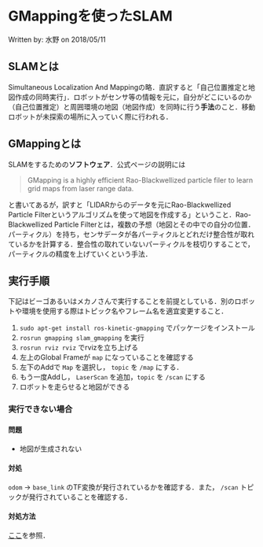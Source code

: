 # GMappingを使ったSLAM

Written by: 水野 on 2018/05/11

## SLAMとは

Simultaneous Localization And Mappingの略．直訳すると「自己位置推定と地図作成の同時実行」．ロボットがセンサ等の情報を元に，自分がどこにいるのか（自己位置推定）と周囲環境の地図（地図作成）を同時に行う**手法**のこと．移動ロボットが未探索の場所に入っていく際に行われる．

## GMappingとは

SLAMをするための**ソフトウェア**．公式ページの説明には

> GMapping is a highly efficient Rao-Blackwellized particle filer to learn grid maps from laser range data.

と書いてあるが，訳すと「LIDARからのデータを元にRao-Blackwellized Particle Filterというアルゴリズムを使って地図を作成する」ということ．Rao-Blackwellized Particle Filterとは，複数の予想（地図とその中での自分の位置．パーティクル）を持ち，センサデータが各パーティクルとどれだけ整合性が取れているかを計算する．整合性の取れていないパーティクルを枝切りすることで，パーティクルの精度を上げていくという手法．

## 実行手順

下記はビーゴあるいはメカノさんで実行することを前提としている．別のロボットや環境を使用する際はトピック名やフレーム名を適宜変更すること．

1. `sudo apt-get install ros-kinetic-gmapping` でパッケージをインストール
2. `rosrun gmapping slam_gmapping` を実行
3. `rosrun rviz rviz` でrvizを立ち上げる
4. 左上のGlobal Frameが `map` になっていることを確認する
5. 左下のAddで `Map` を選択し， `topic` を `/map` にする．
6. もう一度Addし， `LaserScan` を追加，`topic` を `/scan` にする
7. ロボットを走らせると地図ができる

### 実行できない場合

#### 問題

- 地図が生成されない

#### 対処

 `odom` → `base_link` のTF変換が発行されているかを確認する．また， `/scan` トピックが発行されていることを確認する．

#### 対処方法

[ここ](robot.md)を参照．
